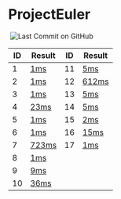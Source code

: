# ProjectEuler

[![<LoicB>](https://circleci.com/gh/LoicB/ProjectEuler.svg?style=svg)](https://circleci.com/gh/LoicB/ProjectEuler.svg) ![Last Commit on GitHub](
https://img.shields.io/github/last-commit/LoicB/ProjectEuler.svg)
  
| ID | Result                                                   | ID | Result                                           |
|----|----------------------------------------------------------|----|--------------------------------------------------|
| 1  | [1ms](./src/main/java/com/euler/problem/Problem1.java)   |11  | [5ms](./src/main/java/com/euler/problem1/Problem11.java) |
| 2  | [1ms](./src/main/java/com/euler/problem/Problem2.java)   |12  | [612ms](./src/main/java/com/euler/problem1/Problem12.java) |
| 3  | [1ms](./src/main/java/com/euler/problem/Problem3.java)   |13  | [5ms](./src/main/java/com/euler/problem1/Problem13.java) |
| 4  | [23ms](./src/main/java/com/euler/problem/Problem4.java)  |14  | [5ms](./src/main/java/com/euler/problem1/Problem14.java) |
| 5  | [1ms](./src/main/java/com/euler/problem/Problem5.java)   |15  | [2ms](./src/main/java/com/euler/problem1/Problem15.java) |
| 6  | [1ms](./src/main/java/com/euler/problem/Problem6.java)   |16  | [15ms](./src/main/java/com/euler/problem1/Problem16.java) |
| 7  | [723ms](./src/main/java/com/euler/problem/Problem7.java) |17  | [1ms](./src/main/java/com/euler/problem1/Problem17.java) |
| 8  | [1ms](./src/main/java/com/euler/problem/Problem8.java)   |
| 9  | [9ms](./src/main/java/com/euler/problem/Problem9.java)   |
| 10 | [36ms](./src/main/java/com/euler/problem1/Problem10.java)|

